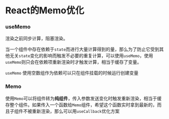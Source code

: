 # React的Memo优化

### useMemo
渲染之前同步计算，阻塞渲染。

当一个组件中存在依赖于`state`而进行大量计算得到的量，那么为了防止它受到其他无关`state`变化的影响而触发不必要的重复计算，可以使用`useMemo`，使用`useMemo`则只会在依赖项重新渲染时才触发计算，相当于缓存了变量。 

`useMemo` 使用空数组作为依赖可以只在组件挂载的时候运行创建变量

### Memo

使用`Memo`可以将组件转为**纯组件**，传入参数发送变化时触发重新渲染，相当于缓存整个组件。如果传入一个函数给`Memo`组件，希望这个函数实时拿到最新的，而且子组件不被重新渲染，那么可以用`useCallback`优化方案

